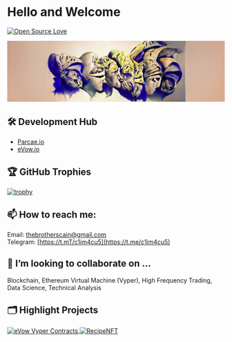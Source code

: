 # Hello and Welcome

[![Open Source Love](https://badges.frapsoft.com/os/v1/open-source.svg?v=102)](https://github.com/ellerbrock/open-source-badge/)

![](https://github.com/c1im4cu5/c1im4cu5/blob/main/godsCollectionBanner.png)

## 🛠️ Development Hub

- [Parcae.io](https://parcae.io)
- [eVow.io](https://evow.io)

<!-- ## &#x1f4c8; GitHub Stats

<a href="https://github.com/c1im4cu5/c1im4cu5">
  <img align="center" src="https://github-readme-stats.vercel.app/api/top-langs/?username=c1im4cu5&hide=c%2B%2B,c,matlab,assembly&title_color=6aa6f8&text_color=8a919a&icon_color=6aa6f8&bg_color=22272e" alt="C1im4cu5's GitHub Stats" />
</a>

<a href="https://github.com/c1im4cu5/c1im4cu5">
  <img align="center" src="https://github-readme-stats.vercel.app/api?username=c1im4cu5&show_icons=true&line_height=27&count_private=true&title_color=6aa6f8&text_color=8a919a&icon_color=6aa6f8&bg_color=22272e" alt="C1im4cu5's GitHub Stats" />
</a> -->

## 🏆 GitHub Trophies

[![trophy](https://github-profile-trophy.vercel.app/?username=c1im4cu5)](https://github.com/ryo-ma/github-profile-trophy)


## 📫 How to reach me:
Email: thebrotherscain@gmail.com <br />
Telegram: [https://t.mT/c1im4cu5](https://t.me/c1im4cu5) <br />


## 👯 I’m looking to collaborate on ...
Blockchain, Ethereum Virtual Machine (Vyper), High Frequency Trading, Data Science, Technical Analysis

## 🗂️ Highlight Projects

<a href="https://github.com/eVowIO/Vyper_Contracts">
  <img align="center" src="https://github-readme-stats.vercel.app/api/pin/?username=eVowIO&repo=Vyper_Contracts&show_icons=true&line_height=27&title_color=6aa6f8&text_color=8a919a&icon_color=6aa6f8&bg_color=22272e" alt="eVow Vyper Contracts" />
</a>

<a href="https://github.com/c1im4cu5/RecipeNFT">
  <img align="center" src="https://github-readme-stats.vercel.app/api/pin/?username=c1im4cu5&repo=RecipeNFT&show_icons=true&line_height=27&title_color=6aa6f8&text_color=8a919a&icon_color=6aa6f8&bg_color=22272e" alt="RecipeNFT" />
</a>
